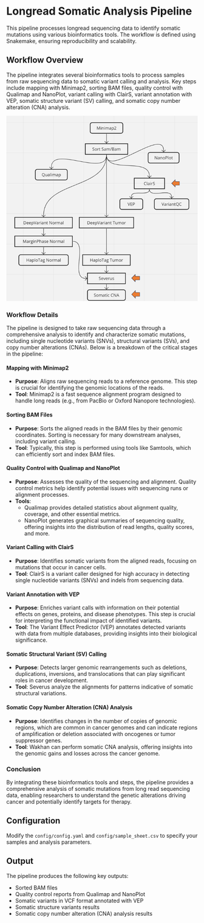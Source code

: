 # Longread Somatic Analysis Pipeline

This pipeline processes longread sequencing data to identify somatic mutations using various bioinformatics tools. The workflow is defined using Snakemake, ensuring reproducibility and scalability.

## Workflow Overview

The pipeline integrates several bioinformatics tools to process samples from raw sequencing data to somatic variant calling and analysis. Key steps include mapping with Minimap2, sorting BAM files, quality control with Qualimap and NanoPlot, variant calling with ClairS, variant annotation with VEP, somatic structure variant (SV) calling, and somatic copy number alteration (CNA) analysis.

![SF_LR_Somatic](/resources/Diagram.PNG)

### Workflow Details

The pipeline is designed to take raw sequencing data through a comprehensive analysis to identify and characterize somatic mutations, including single nucleotide variants (SNVs), structural variants (SVs), and copy number alterations (CNAs). Below is a breakdown of the critical stages in the pipeline:

#### Mapping with Minimap2
- **Purpose**: Aligns raw sequencing reads to a reference genome. This step is crucial for identifying the genomic locations of the reads.
- **Tool**: Minimap2 is a fast sequence alignment program designed to handle long reads (e.g., from PacBio or Oxford Nanopore technologies).

#### Sorting BAM Files
- **Purpose**: Sorts the aligned reads in the BAM files by their genomic coordinates. Sorting is necessary for many downstream analyses, including variant calling.
- **Tool**: Typically, this step is performed using tools like Samtools, which can efficiently sort and index BAM files.

#### Quality Control with Qualimap and NanoPlot
- **Purpose**: Assesses the quality of the sequencing and alignment. Quality control metrics help identify potential issues with sequencing runs or alignment processes.
- **Tools**:
  - Qualimap provides detailed statistics about alignment quality, coverage, and other essential metrics.
  - NanoPlot generates graphical summaries of sequencing quality, offering insights into the distribution of read lengths, quality scores, and more.

#### Variant Calling with ClairS
- **Purpose**: Identifies somatic variants from the aligned reads, focusing on mutations that occur in cancer cells.
- **Tool**: ClairS is a variant caller designed for high accuracy in detecting single nucleotide variants (SNVs) and indels from sequencing data.

#### Variant Annotation with VEP
- **Purpose**: Enriches variant calls with information on their potential effects on genes, proteins, and disease phenotypes. This step is crucial for interpreting the functional impact of identified variants.
- **Tool**: The Variant Effect Predictor (VEP) annotates detected variants with data from multiple databases, providing insights into their biological significance.

#### Somatic Structural Variant (SV) Calling
- **Purpose**: Detects larger genomic rearrangements such as deletions, duplications, inversions, and translocations that can play significant roles in cancer development.
- **Tool**: Severus analyze the alignments for patterns indicative of somatic structural variations.

#### Somatic Copy Number Alteration (CNA) Analysis
- **Purpose**: Identifies changes in the number of copies of genomic regions, which are common in cancer genomes and can indicate regions of amplification or deletion associated with oncogenes or tumor suppressor genes.
- **Tool**: Wakhan can perform somatic CNA analysis, offering insights into the genomic gains and losses across the cancer genome.

### Conclusion

By integrating these bioinformatics tools and steps, the pipeline provides a comprehensive analysis of somatic mutations from long read sequencing data, enabling researchers to understand the genetic alterations driving cancer and potentially identify targets for therapy.

## Configuration

Modify the `config/config.yaml` and `config/sample_sheet.csv` to specify your samples and analysis parameters.

## Output

The pipeline produces the following key outputs:

- Sorted BAM files
- Quality control reports from Qualimap and NanoPlot
- Somatic variants in VCF format annotated with VEP
- Somatic structure variants results
- Somatic copy number alteration (CNA) analysis results
